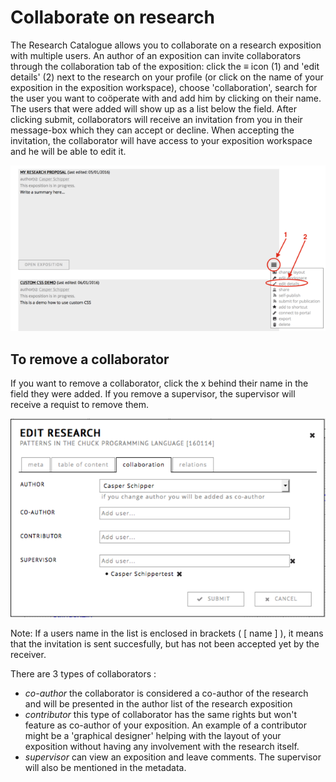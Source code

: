 Collaborate on research
=======================

The Research Catalogue allows you to collaborate on a research exposition with multiple users. An author of an exposition can invite collaborators through the collaboration tab of the exposition: click the ≡ icon (1) and 'edit details' (2) next to the research on your profile (or click on the name of your exposition in the exposition workspace), choose 'collaboration', search for the user you want to coöperate with and add him by clicking on their name. The users that were added will show up as a list below the field. After clicking submit, collaborators will receive an invitation from you in their message-box which they can accept or decline. When accepting the invitation, the collaborator will have access to your exposition workspace and he will be able to edit it.

![Collaborate Image showing the ☰ menu](images/collaborate_1.png "Collaborate Image showing the ☰ menu")

To remove a collaborator
------------------------

If you want to remove a collaborator, click the x behind their name in the field they were added. If you remove a supervisor, the supervisor will receive a requist to remove them.

![Collaboration tab](images/collaborate_2.png "Collaboration tab")


Note: If a users name in the list is enclosed in brackets ( [ name ] ), it means that the invitation is sent succesfully, but has not been accepted yet by the receiver. 

There are 3 types of collaborators :

- *co-author* the collaborator is considered a co-author of the research and will be presented in the author list of the research exposition 
- *contributor* this type of collaborator has the same rights but won't feature as co-author of your exposition. An example of a contributor might be a 'graphical designer' helping with the layout of your exposition without having any involvement with the research itself.
- *supervisor* can view an exposition and leave comments. The supervisor will also be mentioned in the metadata.

